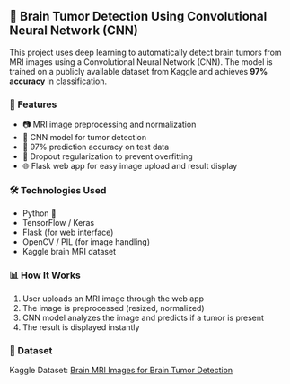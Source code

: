 ## 🧠 Brain Tumor Detection Using Convolutional Neural Network (CNN)

This project uses deep learning to automatically detect brain tumors from MRI images using a Convolutional Neural Network (CNN). The model is trained on a publicly available dataset from Kaggle and achieves **97% accuracy** in classification.

### 🚀 Features

* 📷 MRI image preprocessing and normalization
* 🧠 CNN model for tumor detection
* 🎯 97% prediction accuracy on test data
* 🧪 Dropout regularization to prevent overfitting
* 🌐 Flask web app for easy image upload and result display

### 🛠️ Technologies Used

* Python 🐍
* TensorFlow / Keras
* Flask (for web interface)
* OpenCV / PIL (for image handling)
* Kaggle brain MRI dataset

### 📊 How It Works

1. User uploads an MRI image through the web app
2. The image is preprocessed (resized, normalized)
3. CNN model analyzes the image and predicts if a tumor is present
4. The result is displayed instantly

### 📁 Dataset

Kaggle Dataset: [Brain MRI Images for Brain Tumor Detection](https://www.kaggle.com/datasets/navoneel/brain-mri-images-for-brain-tumor-detection)

